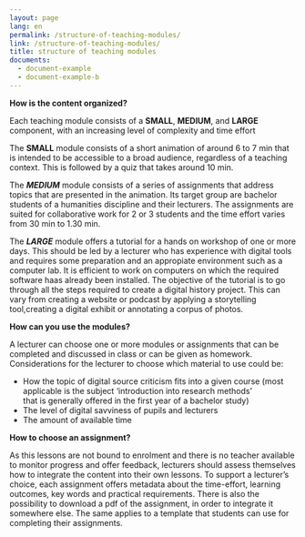 ```yaml
---
layout: page
lang: en
permalink: /structure-of-teaching-modules/
link: /structure-of-teaching-modules/
title: structure of teaching modules
documents:
  - document-example
  - document-example-b
---
```

 



<!-- more -->


**How is the content organized?**    


Each teaching module consists of a **SMALL**, **MEDIUM**, and **LARGE** component, with an increasing level of complexity and time effort    
 

The **SMALL** module consists of a short animation of around 6 to 7 min that is intended to be accessible to a broad audience, regardless of a teaching context. This is followed by a quiz that takes around 10 min.


The ***MEDIUM*** module consists of a series of assignments that address topics that are presented in the animation. Its target group are bachelor students of a humanities discipline and their lecturers. The assignments are suited for collaborative work for 2 or 3 students and the time effort varies from 30 min to 1.30 min.


The ***LARGE*** module offers a tutorial for a hands on workshop of one or more days. This should be led by a lecturer who has experience with digital tools and requires some preparation and an appropiate environment such as a computer lab. It is efficient to work on computers on which the required software haas already been installed. 
The objective of the tutorial is to go through all the steps required to create a digital history project. This can vary from creating a  website or podcast by applying  a storytelling tool,creating a digital exhibit or annotating a corpus of photos. 


**How can you use the modules?**

A lecturer can choose one or more modules or assignments that can be completed and discussed in class or can be given as homework. Considerations for the lecturer to choose which material to use could be: 

- How the topic of digital source criticism fits into a given course (most applicable is the subject ‘introduction into research methods’   
  that is generally offered in the first year of a bachelor study)
- The level of digital savviness of pupils and lecturers
- The amount of available time 


**How to choose an assignment?**

As this lessons are not bound to enrolment and there is no teacher available to monitor progress and offer feedback, lecturers should assess themselves how to integrate the content into their own lessons. To support a lecturer’s choice, each assignment offers metadata about the time-effort, learning outcomes, key words and practical requirements. There is also the possibility to  download a pdf of the assignment, in order to integrate it somewhere else. The same applies to a template that students can use for completing their assignments.




